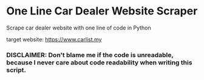 # One Line Car Dealer Website Scraper
Scrape car dealer website with one line of code in Python

target website: https://www.carlist.my

### DISCLAIMER: Don't blame me if the code is unreadable, because I never care about code readability when writing this script.
